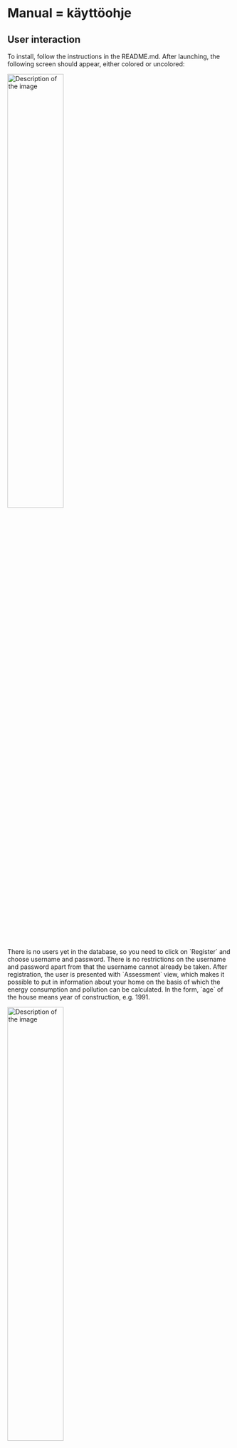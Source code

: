 # Manual = käyttöohje
## User interaction
To install, follow the instructions in the README.md. After launching, the following screen should appear, either colored or uncolored:
<p>
    <img src="https://github.com/jakubgrad/ot-harjoitustyo/assets/113715885/7db8409b-1339-41e6-bfb5-02263dddb338" width="50%" alt="Description of the image">
</p>
There is no users yet in the database, so you need to click on `Register` and choose username and password. There is no restrictions on the username and password apart from that the username cannot already be taken. After registration, the user is presented with `Assessment` view, which makes it possible to put in information about your home on the basis of which the energy consumption and pollution can be calculated. In the form, `age` of the house means year of construction, e.g. 1991. 
<p>
    <img src="https://github.com/jakubgrad/ot-harjoitustyo/assets/113715885/b3cbfb55-0f78-40fa-b9fa-626e2a8a7f68" width="50%" alt="Description of the image">
</p>
After clicking on `Update` the user is taken to `House` view with a centered picture of a house and information on energy consumption and pollution. The values aren't accurate yet and don't take full advantage of the energy model. However, once they do, the energy and pollution wil be expressed in reasonable values (e.g. KW and kg).
<p>
    <img src="https://github.com/jakubgrad/ot-harjoitustyo/assets/113715885/b6b43d99-3f7b-4528-8e19-f2b27493ae1f" width="50%" alt="Description of the image">
</p>
It's always possible to change the information about the house by clicking on "Create/update assessment" and putting in different values. The app rememberes users who put in information about their homes, so that after filling out the assessment and logging in again, the user is presented with the `House` view again. <br>

## Admin interaction
The admin interaction is a bit different. The goal is initially have an admin who can create other admins with their usernames and passwords. The first admin is by default one with username "m" and password "m". So to try the functionality of admin put "m" as username and as password and click "Login as administrator". 
<p>
    <img src="https://github.com/jakubgrad/ot-harjoitustyo/assets/113715885/5ffef448-64d4-445c-8a32-239b2cb84c52" width="50%" alt="Description of the image">
</p>
You'll get `Administration` view, which currently allows you to put e.g. new named types of heating and how much pollution and electricity they produce relative to the existing methods. You can also update the pollution and electricity that depends on house age using a similar form.
<p>
    <img src="[https://github.com/jakubgrad/ot-harjoitustyo/assets/113715885/5ffef448-64d4-445c-8a32-239b2cb84c52](https://github.com/jakubgrad/ot-harjoitustyo/assets/113715885/2234548c-cd32-4408-9108-31f8c46c71b2)" width="75%" alt="Description of the image">
</p>
